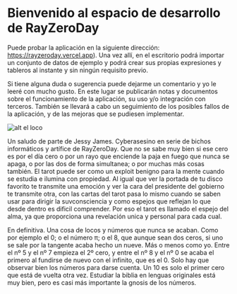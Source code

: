 # Bienvenido al espacio de desarrollo de RayZeroDay
Puede probar la aplicación en la siguiente dirección: https://rayzeroday.vercel.app). Una vez allí, en el escritorio podrá importar un conjunto de datos de ejemplo y podrá crear sus propias expresiones y tableros al instante y sin ningún requisito previo.

Si tiene alguna duda o sugerencia puede dejarme un comentario y yo le leeré con mucho gusto. En este lugar se publicarán notas y documentos sobre el funcionamiento de la aplicación, su uso y/o integración con terceros. También se llevará a cabo un seguimiento de los posibles fallos de la aplicación, y de las mejoras que se pudiesen implementar. 

![alt el loco](https://rayzeroday.vercel.app/img/deck/bota/300/0-the-fool.jpg)

Un saludo de parte de Jessy James. Cyberasesino en serie de bichos informáticos y artífice de RayZeroDay. Que no se sabe muy bien si ese cero es por el día cero o por un rayo que enciende la paja en fuego que nunca se apaga, o por las dos de forma simultanea; o por muchas más cosas también. El tarot puede ser como un exploit benigno para la mente cuando se estudia e ilumina con propiedad. Al igual que ver la portada de tu disco favorito te transmite una emoción y ver la cara del presidente del gobierno te transmite otra, con las cartas del tarot pasa lo mismo cuando se saben usar para dirigir la suvconsciencia y como espejos que reflejan lo que desde dentro es dificil comprender. Por eso el tarot es llamado el espejo del alma, ya que proporciona una revelación unica y personal para cada cual.

En definitiva. Una cosa de locos y números que nunca se acaban. Como por ejemplo el 0; o el número π; o el 8, que aunque sean dos ceros, si uno se sale por la tangente acaba hecho un nueve. Más o menos como yo. Entre el nº 5 y el nº 7 empieza el 2º cero, y entre el nº 8 y el nº 0 se acaba el primero al fundirse de nuevo con el infinito, que es el 0. Solo hay que observar bien los números para darse cuenta. Un 10 es solo el primer cero que está de vuelta otra vez. Estudiar la biblia en lenguas originales está muy bien, pero es casi más importante la gnosis de los números.





